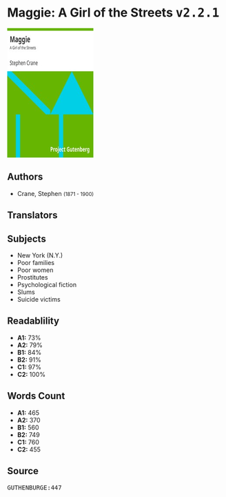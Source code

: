 # Maggie: A Girl of the Streets <kbd>v2.2.1</kbd>

![](./cover.medium.jpg "")

## Authors


 - Crane, Stephen <small>(1871 - 1900)</small>

## Translators



## Subjects


 - New York (N.Y.)
 - Poor families
 - Poor women
 - Prostitutes
 - Psychological fiction
 - Slums
 - Suicide victims

## Readablility


 - **A1:** 73%
 - **A2:** 79%
 - **B1:** 84%
 - **B2:** 91%
 - **C1:** 97%
 - **C2:** 100%

## Words Count


 - **A1:** 465
 - **A2:** 370
 - **B1:** 560
 - **B2:** 749
 - **C1:** 760
 - **C2:** 455

## Source


<kbd>GUTHENBURGE:447</kbd>
